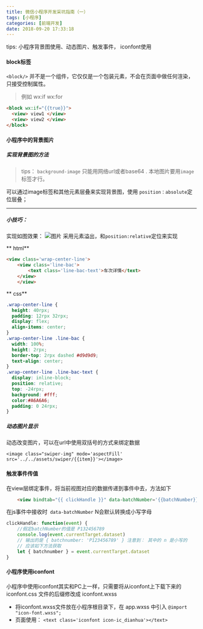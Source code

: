 ```yaml
---
title: 微信小程序开发采坑指南（一）
tags: [小程序]
categories: [前端开发]
date: 2018-09-20 17:33:18
---
```

tips: 小程序背景图使用、动态图片、触发事件， iconfont使用
<!-- more -->
####  block标签
`<block/>` 并不是一个组件，它仅仅是一个包装元素，不会在页面中做任何渲染，只接受控制属性。
> 例如 wx:if  wx:for

```html
<block wx:if="{{true}}">
  <view> view1 </view>
  <view> view2 </view>
</block>
```
#### 小程序中的背景图片
##### 实现背景图的方法
> tips： `background-image` 只能用网络url或者base64 . 本地图片要用`image`标签才行。

可以通过image标签和其他元素层叠来实现背景图，使用 `position：absolute`定位层叠；

****

##### 小技巧：

实现如图效果：
![图片](/public_s/images/menu.saveimg.savepath20180920175019.jpg)
采用元素溢出，和`position:relative`定位来实现

** html**

```html
<view class='wrap-center-line'>
    <view class='line-bac'>
        <text class='line-bac-text'>车次详情</text>
    </view>
    </view>
```
** css**

```css
.wrap-center-line {
  height: 40rpx;
  padding: 12rpx 32rpx;
  display: flex;
  align-items: center;
}
.wrap-center-line .line-bac {
  width: 100%;
  height: 2rpx;
  border-top: 2rpx dashed #d9d9d9;
  text-align: center;
}
.wrap-center-line .line-bac-text {
  display: inline-block;
  position: relative;
  top: -24rpx;
  background: #fff;
  color:#A6A6A6;
  padding: 0 24rpx;
}
```
##### 动态图片显示
动态改变图片，可以在url中使用双括号的方式来绑定数据

    <image class="swiper-img" mode='aspectFill' src='../../assets/swiper/{{item}}'></image>

#### 触发事件传值

在view层绑定事件，将当前视图对应的数据传递到事件中去，方法如下


```html
    <view bindtab="{{ clickHandle }}" data-batchNumber='{{batchNumber}}'> 点击按钮 </view>
```
在js事件中接收时` data-batchNumber` N会默认转换成小写字母

```js
clickHandle: function(event) {
    //假定batchNumber的值是 P132456789
    console.log(event.currentTarget.dataset)
    // 输出的是 { batchnumber: 'P123456789' } 注意到： 其中的 n 是小写的
    // 应该如下方法获取
    let { batchnumber } = event.currentTarget.dataset
}
```

#### 小程序使用iconfont

小程序中使用iconfont其实和PC上一样，只需要将从iconfont上下载下来的 iconfont.css 文件的后缀修改成 iconfont.wxss
-  将iconfont.wxss文件放在小程序根目录下，在 app.wxss 中引入
    `@import "icon-font.wxss";`
-  页面使用：
    `<text class='iconfont icon-ic_dianhua'></text>`

